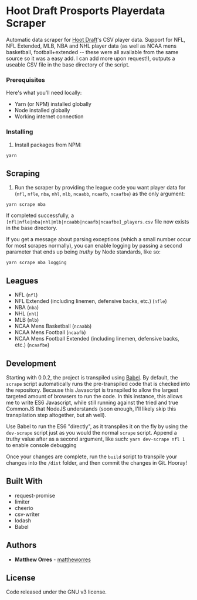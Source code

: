 # Hoot Draft Prosports Playerdata Scraper

Automatic data scraper for [Hoot Draft](https://github.com/mattheworres/phpdraft)'s CSV player data. Support for NFL, NFL Extended, MLB, NBA and NHL player data (as well as NCAA mens basketball, football+extended -- these were all available from the same source so it was a easy add. I can add more upon request!), outputs a useable CSV file in the base directory of the script.

### Prerequisites

Here's what you'll need locally:

- Yarn (or NPM) installed globally
- Node installed globally
- Working internet connection

### Installing

1. Install packages from NPM:

```
yarn
```

## Scraping

1. Run the scraper by providing the league code you want player data for (`nfl`, `nfle`, `nba`, `nhl`, `mlb`, `ncaabb`, `ncaafb`, `ncaafbe`) as the only argument:

```
yarn scrape nba
```

If completed successfully, a `[nfl|nfle|nba|nhl|mlb|ncaabb|ncaafb|ncaafbe]_players.csv` file now exists in the base directory.

If you get a message about parsing exceptions (which a small number occur for most scrapes normally), you can enable logging by passing a second parameter that ends up being _truthy_ by Node standards, like so:

```
yarn scrape nba logging
```

## Leagues

- NFL (`nfl`)
- NFL Extended (including linemen, defensive backs, etc.) (`nfle`)
- NBA (`nba`)
- NHL (`nhl`)
- MLB (`mlb`)
- NCAA Mens Basketball (`ncaabb`)
- NCAA Mens Football (`ncaafb`)
- NCAA Mens Football Extended (including linemen, defensive backs, etc.) (`ncaafbe`)

## Development

Starting with 0.0.2, the project is transpiled using [Babel](https://babeljs.io). By default, the `scrape` script automatically runs the pre-transpiled code that is checked into the repository. Because this Javascript is transpiled to allow the largest targeted amount of browsers to run the code. In this instance, this allows me to write ES6 Javascript, while still running against the tried and true CommonJS that NodeJS understands (soon enough, I'll likely skip this transpilation step altogether, but ah well).

Use Babel to run the ES6 "directly", as it transpiles it on the fly by using the `dev-scrape` script just as you would the normal `scrape` script. Append a truthy value after as a second argument, like such:
`yarn dev-scrape nfl 1`
to enable console debugging

Once your changes are complete, run the `build` script to transpile your changes into the `/dist` folder, and then commit the changes in Git. Hooray!

## Built With

- request-promise
- limiter
- cheerio
- csv-writer
- lodash
- Babel

## Authors

- **Matthew Orres** - [mattheworres](https://github.com/mattheworres)

## License

Code released under the GNU v3 license.
